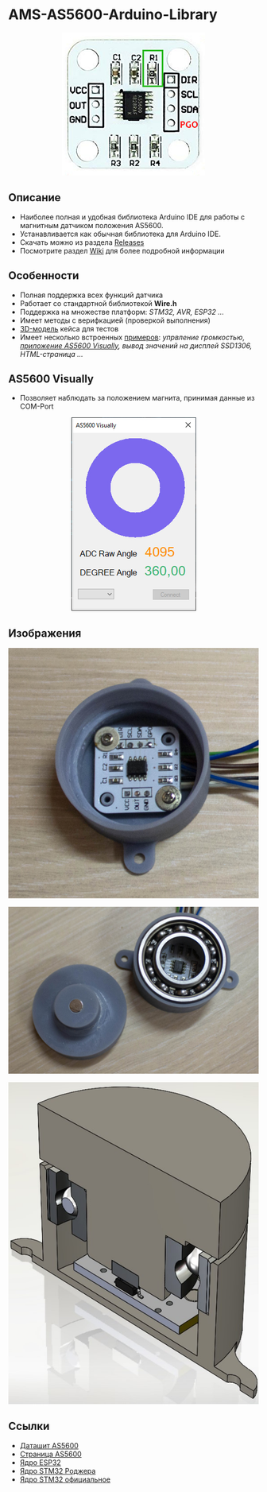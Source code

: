 # AMS-AS5600-Arduino-Library
<p align="center"><img src="/images/as5600_aliexpress.jpg"></p>

## Описание
* Наиболее полная и удобная библиотека Arduino IDE для работы с магнитным датчиком положения AS5600.
* Устанавливается как обычная библиотека для Arduino IDE.
* Скачать можно из раздела [Releases](https://github.com/S-LABc/AMS-AS5600-Arduino-Library/releases)
* Посмотрите раздел [Wiki](https://github.com/S-LABc/AMS-AS5600-Arduino-Library/wiki) для более подробной информации

## Особенности
* Полная поддержка всех функций датчика
* Работает со стандартной библиотекой **Wire.h**
* Поддержка на множестве платформ: *STM32, AVR, ESP32 ...*
* Имеет методы с верифкацией (проверкой выполнения)
* [3D-модель](addons/AS5600-Case-STL/) кейса для тестов
* Имеет несколько встроенных [примеров](examples/): *упрвление громкостью, [приложение AS5600 Visually](addons/AS5600-Visually/), вывод значений на дисплей SSD1306, HTML-страница ...*

## AS5600 Visually
* Позволяет наблюдать за положением магнита, принимая данные из COM-Port

<p align="center"><img src="/images/visually_software.jpg"></p>

## Изображения
<p align="center"><img src="/images/as5600_base.jpg"></p>

<p align="center"><img src="/images/as5600_case_live.jpg"></p>

<p align="center"><img src="/images/assembly_case_stl.jpg"></p>

## Ссылки
* [Даташит AS5600](https://ams.com/documents/20143/36005/AS5600_DS000365_5-00.pdf)
* [Страница AS5600](https://ams.com/en/as5600)
* [Ядро ESP32](https://github.com/espressif/arduino-esp32)
* [Ядро STM32 Роджера](https://github.com/rogerclarkmelbourne/Arduino_STM32)
* [Ядро STM32 официальное](https://github.com/stm32duino/Arduino_Core_STM32)
